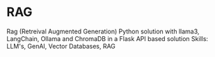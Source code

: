 # RAG
Rag (Retreival Augmented Generation) Python solution with llama3, LangChain, Ollama and ChromaDB in a Flask API based solution
Skills: LLM's, GenAI, Vector Databases, RAG

